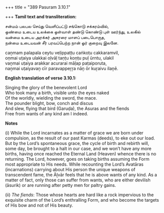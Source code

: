 +++
title = "389 Pasuram 3.10.1"

+++
**Tamil text and transliteration:**

சன்மம் பலபல செய்து வெளிப்பட்டு சங்கொடு சக்கரம்வில்,  
ஒண்மை உடைய உலக்கை ஒள்வாள் தண்டு கொண்டு புள் ஊர்ந்து, உலகில்  
வன்மை உடைய அரக்கர் அசுரரை மாளப் படைபொருத,  
நன்மை உடையவன் சீர் பரவப்பெற்ற நான் ஓர் குறைவு இலனே.

caṉmam palapala ceytu veḷippaṭṭu caṅkoṭu cakkaramvil,  
oṇmai uṭaiya ulakkai oḷvāḷ taṇṭu koṇṭu puḷ ūrntu, ulakil  
vaṉmai uṭaiya arakkar acurarai māḷap paṭaiporuta,  
naṉmai uṭaiyavaṉ cīr paravappeṟṟa nāṉ ōr kuṟaivu ilaṉē.

**English translation of verse 3.10.1:**

Singing the glory of the benevolent Lord  
Who took many a birth, visible unto (he eyes naked  
Of the worldly, wielding the sword, the mace.  
The pounder blight, bow, conch and discus  
And slew, flying that bird (Garuḍa), the Asuras and the fiends  
Free from wants of any kind am I indeed.

**Notes**

\(i\) While the Lord incarnates as a matter of grace we are born under compulsion, as the result of our past Karmas (deeds), to eke out our load. But by the Lord’s spontaneous grace, the cycle of birth and rebirth will, some day, be brought to a halt in our case, and we won’t have any more births, having once reached the Eternal Land (Heaven) whence there is no returning. The Lord, however, goes on taking births assuming the Form most appropriate to His needs. While recounting the Lord’s Avatāras (incarnations) carrying about His person the unique weapons of transcendent fame, the Āḻvār feels that he is above wants of any kind. As a matter of fact, only those can suffer from wants, who are either devilish (āsurik) or are running after petty men for paltry gains.

\(ii\) *The fiends*: Those whose hearts are hard like a rock impervious to the exquisite charm of the Lord’s enthralling Form, and who become the targets of His bow and not of His beauty.


